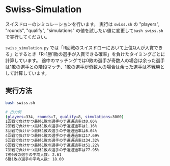 # Swiss-Simulation

スイスドローのシミュレーションを行います。
実行は `swiss.sh` の "players", "rounds", "qualify", "simulations" の値を試したい値に変更して`bash swiss.sh`で実行してください。

`swiss_simulation.py` では「R回戦のスイスドローにおいて上位Q人が入賞できる」とするとき「R-1勝1敗の選手が入賞できる確率」を負けたタイミングごとに計算しています。 途中のマッチングでは0敗の選手が奇数人の場合は余った選手は1敗の選手との階段マッチ、1敗の選手が奇数人の場合は余った選手は不戦勝として計算しています。

## 実行方法

```sh
bash swiss.sh

# 出力例
(players=334, rounds=7, qualify=8, simulations=3000)
1回戦で負けかつ最終1敗の選手の予選通過率は0.06%
2回戦で負けかつ最終1敗の選手の予選通過率は1.16%
3回戦で負けかつ最終1敗の選手の予選通過率は6.04%
4回戦で負けかつ最終1敗の選手の予選通過率は17.69%
5回戦で負けかつ最終1敗の選手の予選通過率は34.32%
6回戦で負けかつ最終1敗の選手の予選通過率は51.22%
7回戦で負けかつ最終1敗の選手の予選通過率は77.95%
7勝0敗の選手の平均人数: 2.61
6勝1敗の選手の平均人数: 18.00
